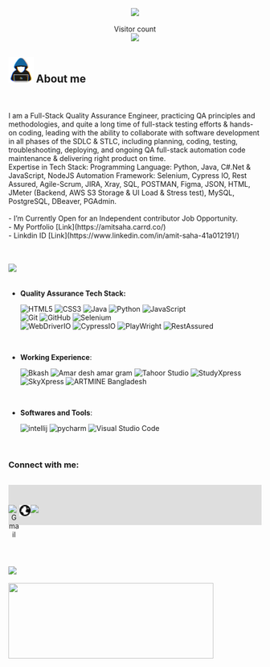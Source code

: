 <p align="center"> 
<img src="https://media.giphy.com/media/4t4NGBKw0XQOBXoe5F/giphy.gif" width="20%">
</p>

<p align="center"> 
  Visitor count<br>
  <img src="https://profile-counter.glitch.me/msz5213/count.svg" />
</p>

## <picture><img src = "https://github.com/0xAbdulKhalid/0xAbdulKhalid/raw/main/assets/mdImages/about_me.gif" width = 50px></picture> **About me**

<br>
<br>
I am a Full-Stack Quality Assurance Engineer, practicing QA principles and methodologies, and quite a long time of full-stack testing efforts & hands-on coding, leading with the ability to collaborate with software development in all phases of the SDLC & STLC, including planning, coding, testing, troubleshooting, deploying, and ongoing QA full-stack automation code maintenance & delivering right product on time.
<br>
Expertise in Tech Stack: 
Programming Language: Python, Java, C#.Net & JavaScript, NodeJS Automation Framework: Selenium, Cypress IO, Rest Assured, Agile-Scrum, JIRA, Xray, SQL, POSTMAN, Figma, JSON, HTML, JMeter (Backend, AWS S3 Storage & UI Load & Stress test), MySQL, PostgreSQL, DBeaver, PGAdmin.


<br>
<br>
- I’m Currently Open for an Independent contributor Job Opportunity.<br>
- My Portfolio [Link](https://amitsaha.carrd.co/)<br>
- Linkdin ID [Link](https://www.linkedin.com/in/amit-saha-41a012191/)<br>
<br><br>

<img src="https://user-images.githubusercontent.com/73097560/115834477-dbab4500-a447-11eb-908a-139a6edaec5c.gif"><br><br>

- **Quality Assurance Tech Stack:**

   ![HTML5](https://img.shields.io/badge/-HTML5-white)
   ![CSS3](https://img.shields.io/badge/-CSS3-white)
   ![Java](https://img.shields.io/badge/-JAVA-blue)
   ![Python](https://img.shields.io/badge/-PYTHON-yellow)
   ![JavaScript](https://img.shields.io/badge/-JavaScript-lightgrey)</br>
   ![Git](https://img.shields.io/badge/-GIT-orange)
   ![GitHub](https://img.shields.io/badge/-GITHUB-Black)
   ![Selenium](https://img.shields.io/badge/-SELENIUM-green)</br>
   ![WebDriverIO](https://img.shields.io/badge/-WebDriverIO-red)
   ![CypressIO](https://img.shields.io/badge/-CypressIO-Black)
   ![PlayWright](https://img.shields.io/badge/-PlayWright-green)
   ![RestAssured](https://img.shields.io/badge/-RestAssured-green)</br>

<br>

- **Working Experience**:

    ![Bkash](https://www.bkash.com/)
    ![Amar desh amar gram](https://amardesheshop.com/)
    ![Tahoor Studio](https://tahoorstudio.com/)
    ![StudyXpress](https://www.studyxpressltd.com/)
    ![SkyXpress](https://www.skyxpressltd.com/)
    ![ARTMINE Bangladesh](http://artminebd.com/)

<br>

- **Softwares and Tools**:

    ![intellij](https://img.shields.io/badge/intellij-%234285F4.svg?style=for-the-badge&logo=intellij&logoColor=white)
    ![pycharm](https://img.shields.io/badge/pycharm-%234285F4.svg?style=for-the-badge&logo=pycharm&logoColor=white)
    ![Visual Studio Code](https://img.shields.io/badge/Visual%20Studio%20Code-0078d7.svg?style=for-the-badge&logo=visual-studio-code&logoColor=white)

<br>  

### Connect with me:

<div style="background-color:rgba(222, 222, 222, 1); text-align:center; vertical-align: middle; padding:40px 0; margin-top:30px">
  <a href="alexiamitsaha@gmail.com"> <img align="left" alt="Gmail" width="22px"            src="https://upload.wikimedia.org/wikipedia/commons/7/7e/Gmail_icon_%282020%29.svg" /></a> 
  <a href="https://github.com/alexiamitsaha"> <img align="left" alt="GitHub-portfolio" width="22px" src="https://raw.githubusercontent.com/iconic/open-iconic/master/svg/globe.svg" /></a> 
  <a href="https://www.linkedin.com/in/amit-saha-41a012191/"><img align = "left" width="22px" src="https://www.iconsdb.com/icons/preview/blue/linkedin-xxl.png"/>
  </a>
  </div>
  
  <br>
  <br>
  <br>
  <br>
  
  [![](https://github-readme-activity-graph.cyclic.app/graph?username=alexiamitsaha)](https://github.com/alexiamitsaha)

  <img src="https://media.giphy.com/media/XHqWe6rLyokpg1qcFO/giphy.gif" width="90%" height="150" align="center">
